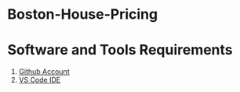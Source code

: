 # Boston-House-Pricing

# Software and Tools Requirements
1. [Github Account](https://github.com)
2. [VS Code IDE](https://code.visualstudio.com/)

